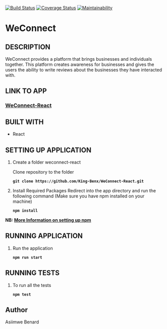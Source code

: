 [![Build Status](https://travis-ci.org/King-Benx/WeConnect-React.svg?branch=master)](https://travis-ci.org/King-Benx/WeConnect-React) [![Coverage Status](https://coveralls.io/repos/github/King-Benx/WeConnect-React/badge.svg?branch=master)](https://coveralls.io/github/King-Benx/WeConnect-React?branch=master)
[![Maintainability](https://api.codeclimate.com/v1/badges/7db8dcb37c4b7ae00475/maintainability)](https://codeclimate.com/github/King-Benx/WeConnect-React/maintainability)
# WeConnect

## DESCRIPTION

WeConnect provides a platform that brings businesses and individuals together. This platform
creates awareness for businesses and gives the users the ability to write reviews about the
businesses they have interacted with.

## LINK TO APP
### [WeConnect-React](https://weconnect-reactjs.herokuapp.com)


## BUILT WITH

* React

## SETTING UP APPLICATION

1. Create a folder weconnect-react

    Clone repository to the folder

    **```git clone https://github.com/King-Benx/WeConnect-React.git```**


2. Install Required Packages Redirect into the app directory and run the following command (Make sure you have npm installed on your machine)

    **```npm install```**

**NB: [More Information on setting up npm](https://docs.npmjs.com/cli/install)**

## RUNNING APPLICATION

1. Run the application

    **```npm run start```**

## RUNNING TESTS

1. To run all the tests

    **```npm test```**

## Author

Asiimwe Benard
